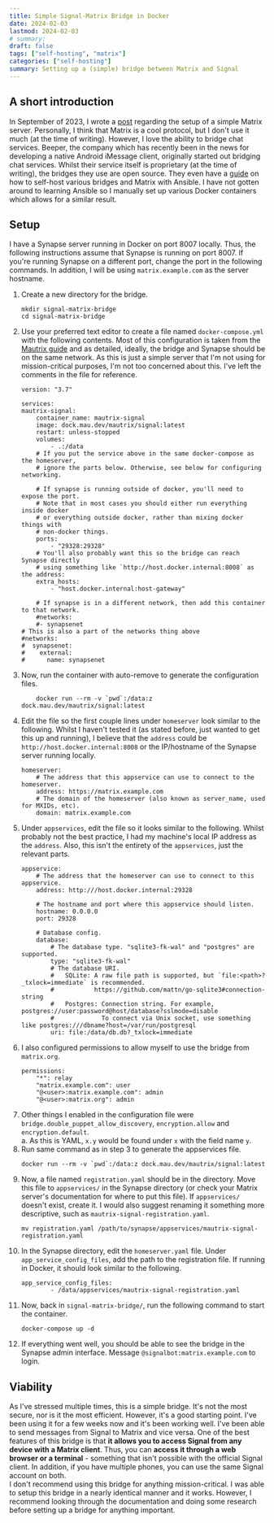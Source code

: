 ```yaml
---
title: Simple Signal-Matrix Bridge in Docker
date: 2024-02-03
lastmod: 2024-02-03
# summary: 
draft: false
tags: ["self-hosting", "matrix"]
categories: ["self-hosting"]
summary: Setting up a (simple) bridge between Matrix and Signal
---  
```

## A short introduction  
In September of 2023, I wrote a [post](/blog/2023/setting-up-synapse/) regarding the setup of a simple Matrix server. Personally, I think that Matrix is a cool protocol, but I don't use it much (at the time of writing). However, I love the ability to bridge chat services. Beeper, the company which has recently been in the news for developing a native Android iMessage client, originally started out bridging chat services. Whilst their service itself is proprietary (at the time of writing), the bridges they use are open source. They even have a [guide](https://github.com/beeper/self-host) on how to self-host various bridges and Matrix with Ansible. I have not gotten around to learning Ansible so I manually set up various Docker containers which allows for a similar result.

## Setup
I have a Synapse server running in Docker on port 8007 locally. Thus, the following instructions assume that Synapse is running on port 8007. If you're running Synapse on a different port, change the port in the following commands.
In addition, I will be using `matrix.example.com` as the server hostname.  
1. Create a new directory for the bridge.  
    ```
    mkdir signal-matrix-bridge
    cd signal-matrix-bridge
    ```  
2. Use your preferred text editor to create a file named `docker-compose.yml` with the following contents. Most of this configuration is taken from the [Mautrix guide](https://docs.mau.fi/bridges/general/docker-setup.html?search=&bridge=signal#docker-compose) and as detailed, ideally, the bridge and Synapse should be on the same network. As this is just a simple server that I'm not using for mission-critical purposes, I'm not too concerned about this. I've left the comments in the file for reference.
    ```
    version: "3.7"

    services:
    mautrix-signal:
        container_name: mautrix-signal
        image: dock.mau.dev/mautrix/signal:latest
        restart: unless-stopped
        volumes:
            - .:/data
        # If you put the service above in the same docker-compose as the homeserver,
        # ignore the parts below. Otherwise, see below for configuring networking.

        # If synapse is running outside of docker, you'll need to expose the port.
        # Note that in most cases you should either run everything inside docker
        # or everything outside docker, rather than mixing docker things with
        # non-docker things.
        ports:
            - "29328:29328"
        # You'll also probably want this so the bridge can reach Synapse directly
        # using something like `http://host.docker.internal:8008` as the address:
        extra_hosts:
            - "host.docker.internal:host-gateway"

        # If synapse is in a different network, then add this container to that network.
        #networks:
        #- synapsenet
    # This is also a part of the networks thing above
    #networks:
    #  synapsenet:
    #    external:
    #      name: synapsenet
    ```
3. Now, run the container with auto-remove to generate the configuration files.  
    ```
        docker run --rm -v `pwd`:/data:z dock.mau.dev/mautrix/signal:latest
    ```
4. Edit the file so the first couple lines under `homeserver` look similar to the following. Whilst I haven't tested it (as stated before, just wanted to get this up and running), I believe that the `address` could be `http://host.docker.internal:8008` or the IP/hostname of the Synapse server running locally.  
    ```
    homeserver:
        # The address that this appservice can use to connect to the homeserver.
        address: https://matrix.example.com
        # The domain of the homeserver (also known as server_name, used for MXIDs, etc).
        domain: matrix.example.com
    ```
5. Under `appservices`, edit the file so it looks similar to the following. Whilst probably not the best practice, I had my machine's local IP address as the `address`.  Also, this isn't the entirety of the `appservices`, just the relevant parts.  
    ```
    appservice:
        # The address that the homeserver can use to connect to this appservice.
        address: http:///host.docker.internal:29328
        
        # The hostname and port where this appservice should listen.
        hostname: 0.0.0.0
        port: 29328
        
        # Database config.
        database:
            # The database type. "sqlite3-fk-wal" and "postgres" are supported.
            type: "sqlite3-fk-wal"
            # The database URI.
            #   SQLite: A raw file path is supported, but `file:<path>?_txlock=immediate` is recommended.
            #           https://github.com/mattn/go-sqlite3#connection-string
            #   Postgres: Connection string. For example, postgres://user:password@host/database?sslmode=disable
            #             To connect via Unix socket, use something like postgres:///dbname?host=/var/run/postgresql
            uri: file:/data/db.db?_txlock=immediate
    ```  
6. I also configured permissions to allow myself to use the bridge from `matrix.org`. 
    ```
    permissions:
        "*": relay
        "matrix.example.com": user
        "@<user>:matrix.example.com": admin
        "@<user>:matrix.org": admin
    ```  
7. Other things I enabled in the configuration file were `bridge.double_puppet_allow_discovery`, `encryption.allow` and `encryption.default`.  
    a. As this is YAML, `x.y` would be found under `x` with the field name `y`.  
8. Run same command as in step 3 to generate the appservices file.  
    ```
    docker run --rm -v `pwd`:/data:z dock.mau.dev/mautrix/signal:latest
    ```  
9. Now, a file named `registration.yaml` should be in the directory. Move this file to `appservices/` in the Synapse directory (or check your Matrix server's documentation for where to put this file). If `appservices/` doesn't exist, create it. I would also suggest renaming it something more descriptive, such as `mautrix-signal-registration.yaml`.
    ```
    mv registration.yaml /path/to/synapse/appservices/mautrix-signal-registration.yaml
    ```  
10. In the Synapse directory, edit the `homeserver.yaml` file. Under `app_service_config_files`, add the path to the registration file. If running in Docker, it should look similar to the following.
    ```
    app_service_config_files:
            - /data/appservices/mautrix-signal-registration.yaml    
    ```
11. Now, back in `signal-matrix-bridge/`, run the following command to start the container.  
    ```
    docker-compose up -d
    ```
12. If everything went well, you should be able to see the bridge in the Synapse admin interface. Message `@signalbot:matrix.example.com` to login.  

## Viability  
As I've stressed multiple times, this is a simple bridge. It's not the most secure, nor is it the most efficient. However, it's a good starting point. I've been using it for a few weeks now and it's been working well. I've been able to send messages from Signal to Matrix and vice versa. One of the best features of this bridge is that **it allows you to access Signal from any device with a Matrix client**. Thus, you can **access it through a web browser or a terminal** - something that isn't possible with the official Signal client. In addition, if you have multiple phones, you can use the same Signal account on both.  
I don't recommend using this bridge for anything mission-critical. I was able to setup this bridge in a nearly identical manner and it works. However, I recommend looking through the documentation and doing some research before setting up a bridge for anything important.  